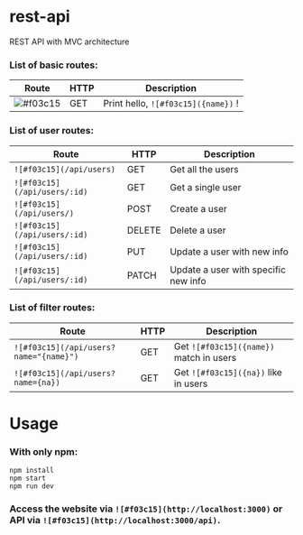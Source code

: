 # rest-api
REST API with MVC architecture

### List of basic routes:

Route | HTTP | Description
---------------------- | ----- | ----------------------
![#f03c15](`/api/hello?name={name}`) |  GET  | Print hello, `![#f03c15]({name})` !

### List of user routes:

Route | HTTP | Description
-------------- | ------ | ------------------------------------
`![#f03c15](/api/users)` | GET | Get all the users
`![#f03c15](/api/users/:id)` | GET | Get a single user
`![#f03c15](/api/users/)` | POST | Create a user
`![#f03c15](/api/users/:id)` | DELETE | Delete a user
`![#f03c15](/api/users/:id)` | PUT | Update a user with new info
`![#f03c15](/api/users/:id)` | PATCH | Update a user with specific new info

### List of filter routes:

Route | HTTP | Description
-------------- | ------ | ------------------------------------
`![#f03c15](/api/users?name="{name}")` | GET | Get `![#f03c15]({name})` match in users
`![#f03c15](/api/users?name={na})` | GET | Get `![#f03c15]({na})` like in users

# Usage
### With only npm:
```
npm install
npm start
npm run dev
```

### Access the website via ```![#f03c15](http://localhost:3000)``` or API via ```![#f03c15](http://localhost:3000/api)```.